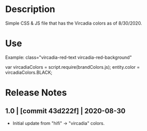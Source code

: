 # Description

Simple CSS & JS file that has the Vircadia colors as of 8/30/2020.

# Use

Example: 
class="vircadia-red-text vircadia-red-background"

var vircadiaColors = script.require(brandColors.js);
entity.color = vircadiaColors.BLACK;

# Release Notes
## 1.0 | [commit 43d222f] | 2020-08-30
- Initial update from "hifi" -> "vircadia" colors.